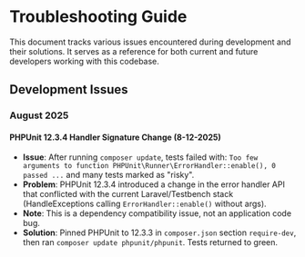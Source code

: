 # Troubleshooting Guide

This document tracks various issues encountered during development and their solutions. It serves as a reference for both current and future developers working with this codebase.

## Development Issues

### August 2025

#### PHPUnit 12.3.4 Handler Signature Change (8-12-2025)
- **Issue**: After running `composer update`, tests failed with: `Too few arguments to function PHPUnit\Runner\ErrorHandler::enable(), 0 passed ...` and many tests marked as "risky".
- **Problem**: PHPUnit 12.3.4 introduced a change in the error handler API that conflicted with the current Laravel/Testbench stack (HandleExceptions calling `ErrorHandler::enable()` without args).
- **Note**: This is a dependency compatibility issue, not an application code bug.
- **Solution**: Pinned PHPUnit to 12.3.3 in `composer.json` section `require-dev`, then ran `composer update phpunit/phpunit`. Tests returned to green.